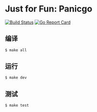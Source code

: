 # Just for Fun: Panicgo

[![Build Status](https://travis-ci.org/bitschain/panicgo.svg?branch=master)](https://travis-ci.org/bitschain/panicgo)
[![Go Report Card](https://goreportcard.com/badge/github.com/bitschain/panicgo)](https://goreportcard.com/report/github.com/bitschain/panicgo)

## 编译

```sh
$ make all
```

## 运行
```sh
$ make dev
```

## 测试
```sh
$ make test
```